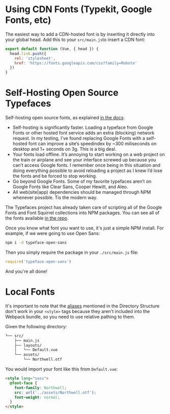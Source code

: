 # Using CDN Fonts (Typekit, Google Fonts, etc)

The easiest way to add a CDN-hosted font is by inserting it directly into your global head. Add this to your `src/main.js`to insert a CDN font:

```js
export default function (Vue, { head }) {
  head.link.push({
    rel: 'stylesheet',
    href: 'https://fonts.googleapis.com/css?family=Roboto'
  })
}
```

# Self-Hosting Open Source Typefaces

Self-hosting open source fonts, as explained [in the docs](https://github.com/KyleAMathews/typefaces):
- Self-hosting is significantly faster. Loading a typeface from Google Fonts or other hosted font service adds an extra (blocking) network request. In my testing, I’ve found replacing Google Fonts with a self-hosted font can improve a site’s speedindex by ~300 miliseconds on desktop and 1+ seconds on 3g. This is a big deal.
- Your fonts load offline. It’s annoying to start working on a web project on the train or airplane and see your interface screwed up because you can’t access Google fonts. I remember once being in this situation and doing everything possible to avoid reloading a project as I knew I’d lose the fonts and be forced to stop working.
- Go beyond Google Fonts. Some of my favorite typefaces aren’t on Google Fonts like Clear Sans, Cooper Hewitt, and Aleo.
- All web(site|app) dependencies should be managed through NPM whenever possible. Tis the modern way.

The Typefaces project has already taken care of scripting all of the Google Fonts and Font Squirrel collections into NPM packages. You can see all of the fonts available [in the repo](https://github.com/KyleAMathews/typefaces).

Once you know what font you want to use, it's just a simple NPM install. For example, if we were going to use Open Sans:

```sh
npm i -d typeface-open-sans
```

Then you simply require the package in your `./src/main.js` file:

```js
require('typeface-open-sans')
```

And you're all done!


# Local Fonts
It's important to note that the [aliases](/docs/directory-structure#aliases) mentioned in the Directory Structure don't work in your `<style>` tags because they aren't included into the Webpack bundle, so you need to use relative pathing to them.

Given the following directory:

```sh
└── src/
    ├── main.js
    ├── layouts/
    │   └── Default.vue
    └── assets/
        └── Northwell.otf
```

You would import your font like this from `Default.vue`:

```html
<style lang="sass">
  @font-face {
    font-family: Northwell;
    src: url('../assets/Northwell.otf');
    font-weight: normal;
  }
</style>
```
